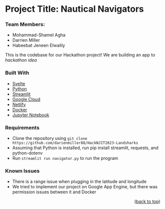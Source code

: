 # Project Title: Nautical Navigators

### Team Members:
* Mohammad-Shamel Agha
* Darrien Miller
* Habeebat Jeneen Elwalily

This is the codebase for our Hackathon project! We are building an app to *hackathon idea*

### Built With

* [Svelte](https://reactjs.org)
* [Python](https://www.python.org/)
* [Streamlit](https://streamlit.io/)
* [Google Cloud](https://cloud.google.com/?hl=en)
* [Netlify](https://bit.ly/3q4pcJz)
* [Docker](https://www.docker.com/)
* [Jupyter Notebook](https://jupyter.org/)

### Requirements
* Clone the repository using `git clone https://github.com/darienmiller88/HackNJIT2023-Landsharks`
* Assuming that Python is installed, run pip install streamlit, requests, and python-dotenv
* Run `streamlit run navigator.py` to run the program

### Known Issues
* There is a range issue when plugging in the latitude and longitude
* We tried to implement our project on Google App Engine, but there was permission issues between it and Docker

<p align="right">(<a href="#top">back to top</a>)</p>
